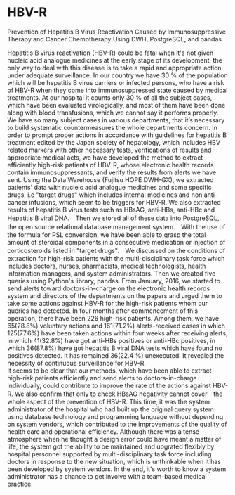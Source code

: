 # HBV-R
Prevention of Hepatitis B Virus Reactivation Caused by Immunosuppressive Therapy and Cancer Chemotherapy Using DWH, PostgreSQL, and pandas

Hepatitis B virus reactivation (HBV-R) could be fatal when it's not given nucleic acid analogue medicines at the early stage of its development, the only way to deal with this disease is to take a rapid and appropriate action under adequate surveillance. In our country we have 30 % of the population which will be hepatitis B virus carriers or infected persons, who have a risk of HBV-R when they come into immunosuppressed state caused by medical treatments. At our hospital it counts only 30 % of all the subject cases, which have been evaluated virologically, and most of them have been done along with blood transfusions, which we cannot say it performs properly. We have so many subject cases in various departments, that it’s necessary to build systematic countermeasures the whole departments concern. In order to prompt proper actions in accordance with guidelines for hepatitis B treatment edited by the Japan society of hepatology, which includes HBV related markers with other necessary tests, verifications of results and appropriate medical acts, we have developed the method to extract efficiently high-risk patients of HBV-R, whose electronic health records contain immunosuppressants, and verify the results from alerts we have sent. 
Using the Data Warehouse (Fujitsu HOPE DWH-GX), we extracted patients' data with nucleic acid analogue medicines and some specific drugs, i.e "target drugs" which includes internal medicines and non anti-cancer infusions, which seem to be triggers for HBV-R. We also extracted results of hepatitis B virus tests such as HBsAG, anti-HBs, anti-HBc and Hepatitis B viral DNA.　Then we stored all of these data into PostgreSQL, the open source relational database management system.　With the use of the formula for PSL conversion, we have been able to grasp the total amount of steroidal components in a consecutive medication or injection of corticosteroids listed in "target drugs".　We discussed on the conditions of extraction for high-risk patients with the multi-disciplinary task force which includes doctors, nurses, pharmacists, medical technologists, health information managers, and system administrators. Then we created five queries using Python's library, pandas. 
From January, 2016, we started to send alerts toward doctors-in-charge on the electronic health records system and directors of the departments on the papers and urged them to take some actions against HBV-R for the high-risk patients whom our queries had detected. In four months after commencement of this operation, there have been 226 high-risk patients. Among them, we have 65(28.8%) voluntary actions and 161(71.2%) alerts-received cases in which 125(77.6%) have been taken actions within four weeks after receiving alerts, in which 41(32.8%) have got anti-HBs positives or anti-HBc positives, in which 36(87.8%) have got hepatitis B viral DNA tests which have found no positives detected. It has remained 36(22.4 %) unexecuted. It revealed the necessity of continuous surveillance for HBV-R.  
It seems to be clear that our methods, which have been able to extract high-risk patients efficiently and send alerts to doctors-in-charge individually, could contribute to improve the rate of the actions against HBV-R. We also confirm that only to check HBsAG negativity cannot cover　the whole aspect of the prevention of HBV-R. 
This time, it was the system administrator of the hospital who had built up the original query system using database technology and programming language without depending on system vendors, which contributed to the improvements of the quality of health care and operational efficiency. Although there was a tense atmosphere when he thought a design error could have meant a matter of life, the system got the ability to be maintained and upgrated flexibly by hospital personnel supported by multi-disciplinary task force including doctors in response to the new situation, which is unthinkable when it has been developed by system vendors. In the end, it's worth to know a system administrator has a chance to get involve with a team-based medical practice.
